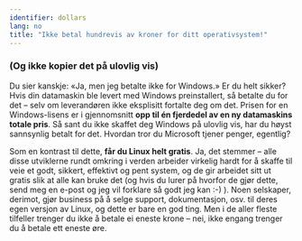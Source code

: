 ```yaml
---
identifier: dollars
lang: no
title: "Ikke betal hundrevis av kroner for ditt operativsystem!"
---
```


<h3>(Og ikke kopier det på ulovlig vis)</h3>

Du sier kanskje: «Ja, men jeg betalte ikke for Windows.» Er du helt sikker? Hvis din datamaskin ble levert med Windows preinstallert, så betalte du for det – selv om leverandøren ikke eksplisitt fortalte deg om det. Prisen for en Windows-lisens er i gjennomsnitt <b>opp til én fjerdedel av en ny datamaskins totale pris</b>. Så sant du ikke skaffet deg Windows på ulovlig vis, har du høyst sannsynlig betalt for det. Hvordan tror du Microsoft tjener penger, egentlig? 

Som en kontrast til dette, <b>får du Linux helt gratis</b>. Ja, det stemmer – alle disse utviklerne rundt omkring i verden arbeider virkelig hardt for å skaffe til veie et godt, sikkert, effektivt og pent system, og de gir arbeidet sitt ut gratis slik at alle kan bruke det (og hvis du lurer på hvorfor de gjør dette, send meg en e-post og jeg vil forklare så godt jeg kan :-) ). Noen selskaper, derimot, gjør business på å selge support, dokumentasjon, osv. til deres egen versjon av Linux, og dette er bare en god ting. Men i de aller fleste tilfeller trenger du ikke å betale ei eneste krone – nei, ikke engang trenger du å betale ett eneste øre.




